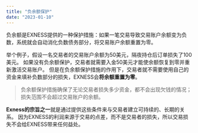 ```yaml
---
title: "负余额保护"
date: "2023-01-10"
---
```


<Ads></Ads> 

负余额是EXNESS提供的一种保护措施：如果一笔交易导致交易账户余额变为负数，系统就会自动消化负数债务部分，将交易账户余额重置为零。

举个例子，假设一名交易者的交易账户余额为50美元，隔夜持仓后订单损失了100美元。 如果没有负余额保护，交易者就需要入金50美元才能使余额恢复到零并重新激活交易账户。 但是在负余额保护措施的作用下，交易者就不需要使用自己的资金来填补负数部分的损失，EXNESS会**将余额重置为零**。

> 负余额保护措施确保了无论交易者损失多少资金，都不会出现欠钱的情况；损失范围不会超过交易账户的余额。

**Exness的宗旨之一**就是通过提供这些条件来与交易者建立可持续的、长期的关系。 因为EXNESS的利润来源于交易的点差，而不是交易者的损失，所以交易损失不会给EXNESS带来任何益处。
